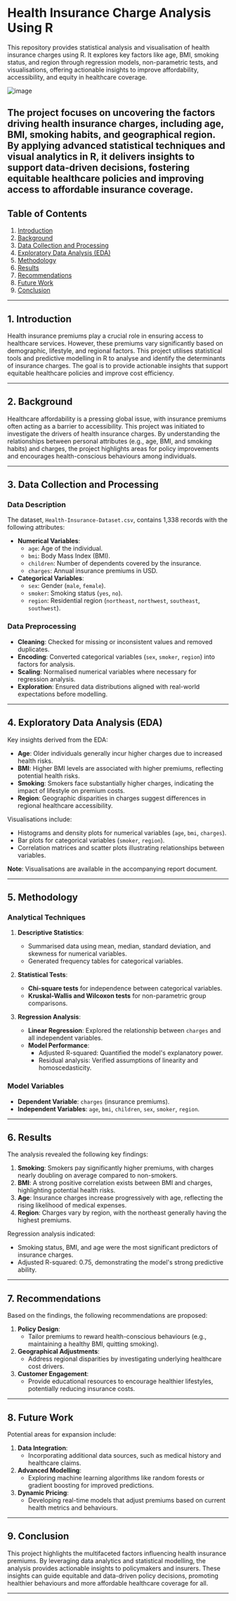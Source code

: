 # Health Insurance Charge Analysis Using R
This repository provides statistical analysis and visualisation of health insurance charges using R. It explores key factors like age, BMI, smoking status, and region through regression models, non-parametric tests, and visualisations, offering actionable insights to improve affordability, accessibility, and equity in healthcare coverage.

![image](https://github.com/user-attachments/assets/92d5c9d0-57d5-45eb-adb0-1ca4c2f4108d)


The project focuses on uncovering the factors driving health insurance charges, including age, BMI, smoking habits, and geographical region. By applying advanced statistical techniques and visual analytics in R, it delivers insights to support data-driven decisions, fostering equitable healthcare policies and improving access to affordable insurance coverage.
---

## Table of Contents
1. [Introduction](#introduction)
2. [Background](#background)
3. [Data Collection and Processing](#data-collection-and-processing)
4. [Exploratory Data Analysis (EDA)](#exploratory-data-analysis-eda)
5. [Methodology](#methodology)
6. [Results](#results)
7. [Recommendations](#recommendations)
8. [Future Work](#future-work)
9. [Conclusion](#conclusion)

---

## 1. Introduction
Health insurance premiums play a crucial role in ensuring access to healthcare services. However, these premiums vary significantly based on demographic, lifestyle, and regional factors. This project utilises statistical tools and predictive modelling in R to analyse and identify the determinants of insurance charges. The goal is to provide actionable insights that support equitable healthcare policies and improve cost efficiency.

---

## 2. Background
Healthcare affordability is a pressing global issue, with insurance premiums often acting as a barrier to accessibility. This project was initiated to investigate the drivers of health insurance charges. By understanding the relationships between personal attributes (e.g., age, BMI, and smoking habits) and charges, the project highlights areas for policy improvements and encourages health-conscious behaviours among individuals.

---

## 3. Data Collection and Processing
### Data Description
The dataset, `Health-Insurance-Dataset.csv`, contains 1,338 records with the following attributes:
- **Numerical Variables**:
  - `age`: Age of the individual.
  - `bmi`: Body Mass Index (BMI).
  - `children`: Number of dependents covered by the insurance.
  - `charges`: Annual insurance premiums in USD.
- **Categorical Variables**:
  - `sex`: Gender (`male`, `female`).
  - `smoker`: Smoking status (`yes`, `no`).
  - `region`: Residential region (`northeast`, `northwest`, `southeast`, `southwest`).

### Data Preprocessing
- **Cleaning**: Checked for missing or inconsistent values and removed duplicates.
- **Encoding**: Converted categorical variables (`sex`, `smoker`, `region`) into factors for analysis.
- **Scaling**: Normalised numerical variables where necessary for regression analysis.
- **Exploration**: Ensured data distributions aligned with real-world expectations before modelling.

---

## 4. Exploratory Data Analysis (EDA)
Key insights derived from the EDA:
- **Age**: Older individuals generally incur higher charges due to increased health risks.
- **BMI**: Higher BMI levels are associated with higher premiums, reflecting potential health risks.
- **Smoking**: Smokers face substantially higher charges, indicating the impact of lifestyle on premium costs.
- **Region**: Geographic disparities in charges suggest differences in regional healthcare accessibility.

Visualisations include:
- Histograms and density plots for numerical variables (`age`, `bmi`, `charges`).
- Bar plots for categorical variables (`smoker`, `region`).
- Correlation matrices and scatter plots illustrating relationships between variables.

**Note**: Visualisations are available in the accompanying report document.

---

## 5. Methodology
### Analytical Techniques
1. **Descriptive Statistics**:
   - Summarised data using mean, median, standard deviation, and skewness for numerical variables.
   - Generated frequency tables for categorical variables.

2. **Statistical Tests**:
   - **Chi-square tests** for independence between categorical variables.
   - **Kruskal-Wallis and Wilcoxon tests** for non-parametric group comparisons.

3. **Regression Analysis**:
   - **Linear Regression**: Explored the relationship between `charges` and all independent variables.
   - **Model Performance**:
     - Adjusted R-squared: Quantified the model's explanatory power.
     - Residual analysis: Verified assumptions of linearity and homoscedasticity.

### Model Variables
- **Dependent Variable**: `charges` (insurance premiums).
- **Independent Variables**: `age`, `bmi`, `children`, `sex`, `smoker`, `region`.

---

## 6. Results
The analysis revealed the following key findings:
1. **Smoking**: Smokers pay significantly higher premiums, with charges nearly doubling on average compared to non-smokers.
2. **BMI**: A strong positive correlation exists between BMI and charges, highlighting potential health risks.
3. **Age**: Insurance charges increase progressively with age, reflecting the rising likelihood of medical expenses.
4. **Region**: Charges vary by region, with the northeast generally having the highest premiums.

Regression analysis indicated:
- Smoking status, BMI, and age were the most significant predictors of insurance charges.
- Adjusted R-squared: 0.75, demonstrating the model's strong predictive ability.

---

## 7. Recommendations
Based on the findings, the following recommendations are proposed:
1. **Policy Design**:
   - Tailor premiums to reward health-conscious behaviours (e.g., maintaining a healthy BMI, quitting smoking).
2. **Geographical Adjustments**:
   - Address regional disparities by investigating underlying healthcare cost drivers.
3. **Customer Engagement**:
   - Provide educational resources to encourage healthier lifestyles, potentially reducing insurance costs.

---

## 8. Future Work
Potential areas for expansion include:
1. **Data Integration**:
   - Incorporating additional data sources, such as medical history and healthcare claims.
2. **Advanced Modelling**:
   - Exploring machine learning algorithms like random forests or gradient boosting for improved predictions.
3. **Dynamic Pricing**:
   - Developing real-time models that adjust premiums based on current health metrics and behaviours.

---

## 9. Conclusion
This project highlights the multifaceted factors influencing health insurance premiums. By leveraging data analytics and statistical modelling, the analysis provides actionable insights to policymakers and insurers. These insights can guide equitable and data-driven policy decisions, promoting healthier behaviours and more affordable healthcare coverage for all.

---


